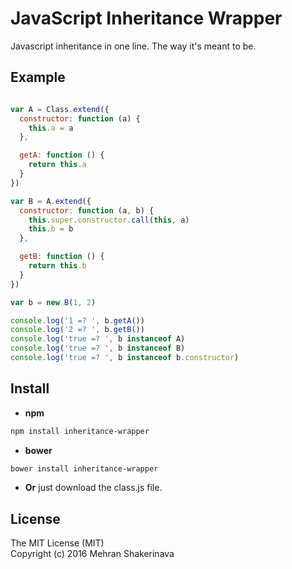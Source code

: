 # JavaScript Inheritance Wrapper

Javascript inheritance in one line. The way it's meant to be.

## Example

```javascript

var A = Class.extend({
  constructor: function (a) {
    this.a = a
  },

  getA: function () {
    return this.a
  }
})

var B = A.extend({
  constructor: function (a, b) {
    this.super.constructor.call(this, a)
    this.b = b
  },

  getB: function () {
    return this.b
  }
})

var b = new B(1, 2)

console.log('1 =? ', b.getA())
console.log('2 =? ', b.getB())
console.log('true =? ', b instanceof A)
console.log('true =? ', b instanceof B)
console.log('true =? ', b instanceof b.constructor)

```

## Install

* **npm**

```sh
npm install inheritance-wrapper
```

* **bower**

```sh
bower install inheritance-wrapper
```

* **Or** just download the class.js file.

## License

The MIT License (MIT)  
Copyright (c) 2016 Mehran Shakerinava
